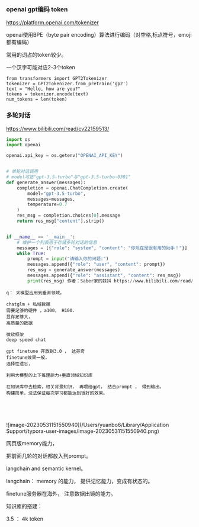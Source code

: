 ### openai  gpt编码 token

https://platform.openai.com/tokenizer

openai使用BPE（byte pair encoding）算法进行编码（对空格,标点符号，emoji都有编码）

常用的词占的token较少。

一个汉字可能对应2-3个token

```
from transformers import GPT2Tokenizer 
tokenizer = GPT2Tokenizer.from_pretrain('gp2')
text = "Hello, how are you?"
tokens = tokenizer.encode(text)
num_tokens = len(token)
```



### 多轮对话

https://www.bilibili.com/read/cv22159513/



```python
import os
import openai

openai.api_key = os.getenv("OPENAI_API_KEY")


# 单轮对话调用
# model可选"gpt-3.5-turbo"与"gpt-3.5-turbo-0301"
def generate_answer(messages):
    completion = openai.ChatCompletion.create(
        model="gpt-3.5-turbo",
        messages=messages,
        temperature=0.7
    )
    res_msg = completion.choices[0].message
    return res_msg["content"].strip()


if __name__ == '__main__':
    # 维护一个列表用于存储多轮对话的信息
    messages = [{"role": "system", "content": "你现在是很有用的助手！"}]
    while True:
        prompt = input("请输入你的问题:")
        messages.append({"role": "user", "content": prompt})
        res_msg = generate_answer(messages)
        messages.append({"role": "assistant", "content": res_msg})
        print(res_msg) 作者：Saber家的妹抖 https://www.bilibili.com/read/cv22159513/ 出处：bilibili
```







```
q： 大模型应用到垂直领域。

chatglm + 私域数据
需要足够的硬件 ，a100， H100.
显存足够大， 
高质量的数据

微软框架
deep speed chat

gpt finetune 开放到3.0 ， 达芬奇
finetune效果一般，
选择性遗忘，

利用大模型的上下推理能力+垂直领域知识库

在知识库中去检索，相关背景知识， 再喂给gpt， 结合prompt ， 得到输出。
构建简单，没法保证每次学习都能达到很好的效果。





```

![image-20230531151550940](/Users/yuanbo6/Library/Application Support/typora-user-images/image-20230531151550940.png)





网页版memory能力， 

把前面几轮的对话都放入到prompt。



langchain and semantic kernel。

langchain： memory 的能力， 提供记忆能力，变成有状态的。

finetune服务器在海外， 注意数据出镜的能力。



知识库的搭建： 



3.5 ： 4k  token 